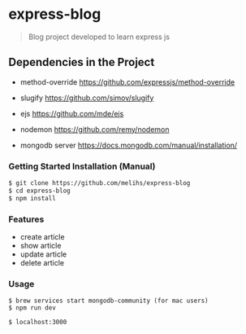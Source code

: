 # express-blog

> Blog project developed to learn express js

## Dependencies in the Project
- method-override  https://github.com/expressjs/method-override
- slugify https://github.com/simov/slugify
- ejs https://github.com/mde/ejs
- nodemon https://github.com/remy/nodemon

- mongodb server https://docs.mongodb.com/manual/installation/

### Getting Started Installation (Manual)

``` bash
$ git clone https://github.com/melihs/express-blog
$ cd express-blog 
$ npm install
```
### Features
 - create article
 - show article
 - update article
 - delete article
 
### Usage
```
$ brew services start mongodb-community (for mac users)
$ npm run dev

$ localhost:3000
```
